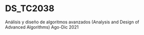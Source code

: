 # DS_TC2038
Análisis y diseño de algoritmos avanzados (Analysis and Design of Advanced Algorithms) Ago-Dic 2021 
